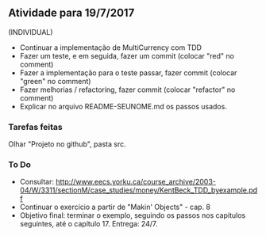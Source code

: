 ## Atividade para 19/7/2017
(INDIVIDUAL)

* Continuar a implementação de MultiCurrency com TDD
* Fazer um teste, e em seguida, fazer um commit (colocar "red" no comment)
* Fazer a implementação para o teste passar, fazer commit (colocar "green" no comment) 
* Fazer melhorias / refactoring, fazer commit (colocar "refactor" no comment)
* Explicar no arquivo README-SEUNOME.md os passos usados.

### Tarefas feitas

Olhar "Projeto no github", pasta src.

### To Do

* Consultar: http://www.eecs.yorku.ca/course_archive/2003-04/W/3311/sectionM/case_studies/money/KentBeck_TDD_byexample.pdf
* Continuar o exercício a partir de "Makin' Objects"  - cap. 8
* Objetivo final: terminar o exemplo, seguindo os passos nos capítulos seguintes, até o capítulo 17. Entrega: 24/7.
